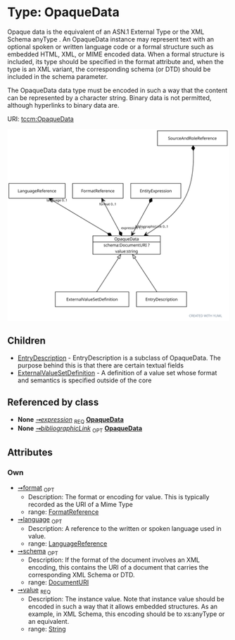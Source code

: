 
# Type: OpaqueData


Opaque data is the equivalent of an ASN.1 External Type or the XML Schema anyType . An OpaqueData instance
may represent text with an optional spoken or written language code or a formal structure such as embedded HTML,
XML, or MIME encoded data. When a formal structure is included, its type should be specified in the format
attribute and, when the type is an XML variant, the corresponding schema (or DTD) should be included in the
schema parameter.

The OpaqueData data type must be encoded in such a way that the content can be represented by a character string.
Binary data is not permitted, although hyperlinks to binary data are.

URI: [tccm:OpaqueData](https://hotecosystem.org/tccm/OpaqueData)


![img](images/OpaqueData.svg)

## Children

 * [EntryDescription](EntryDescription.md) - EntryDescription is a subclass of OpaqueData. The purpose behind this is that there are certain textual fields
 * [ExternalValueSetDefinition](ExternalValueSetDefinition.md) - A definition of a value set whose format and semantics is specified outside of the core

## Referenced by class

 *  **None** *[➞expression](entityExpression__expression.md)*  <sub>REQ</sub>  **[OpaqueData](OpaqueData.md)**
 *  **None** *[➞bibliographicLink](sourceAndRoleReference__bibliographicLink.md)*  <sub>OPT</sub>  **[OpaqueData](OpaqueData.md)**

## Attributes


### Own

 * [➞format](opaqueData__format.md)  <sub>OPT</sub>
    * Description: The format or encoding for value. This is typically recorded as the URI of a Mime Type
    * range: [FormatReference](FormatReference.md)
 * [➞language](opaqueData__language.md)  <sub>OPT</sub>
    * Description: A reference to the written or spoken language used in value.
    * range: [LanguageReference](LanguageReference.md)
 * [➞schema](opaqueData__schema.md)  <sub>OPT</sub>
    * Description: If the format of the document involves an XML encoding, this contains the URI of a document that carries
the corresponding XML Schema or DTD.
    * range: [DocumentURI](types/DocumentURI.md)
 * [➞value](opaqueData__value.md)  <sub>REQ</sub>
    * Description: The instance value. Note that instance value should be encoded in such a way that it allows embedded
structures. As an example, in XML Schema, this encoding should be to xs:anyType or an equivalent.
    * range: [String](types/String.md)
